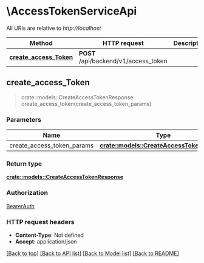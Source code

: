 # \AccessTokenServiceApi

All URIs are relative to _http://localhost_

| Method                                                                  | HTTP request                          | Description |
| ----------------------------------------------------------------------- | ------------------------------------- | ----------- |
| [**create_access_Token**](AccessTokenServiceApi.md#create_access_token) | **POST** /api/backend/v1/access_token |

## create_access_Token

> crate::models::CreateAccessTokenResponse create_access_token(create_access_token_params)

### Parameters

| Name                       | Type                                                                       | Description | Notes |
| -------------------------- | -------------------------------------------------------------------------- | ----------- | ----- |
| create_access_token_params | [**crate::models::CreateAccessTokenRequest**](CreateAccessTokenRequest.md) |             |       |

### Return type

[**crate::models::CreateAccessTokenResponse**](CreateAccessTokenResponse.md)

### Authorization

[BearerAuth](../README.md#BearerAuth)

### HTTP request headers

- **Content-Type**: Not defined
- **Accept**: application/json

[[Back to top]](#) [[Back to API list]](../README.md#documentation-for-api-endpoints) [[Back to Model list]](../README.md#documentation-for-models) [[Back to README]](../README.md)
